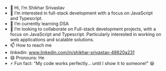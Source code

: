 - 👋 Hi, I’m Shikhar Srivastav
- 👀 I’m interested in full-stack development with a focus on JavaScript and Typescript.
- 🌱 I’m currently learning DSA
- 💞️ I’m looking to collaborate on Full-stack development projects, with a focus on JavaScript and Typescript. Particularly interested in working on web applications and scalable solutions.
- 📫 How to reach me
- linkedin: www.linkedin.com/in/shikhar-srivastav-48620a231
- 😄 Pronouns: He
- ⚡ Fun fact: "My code works perfectly… until I show it to someone!" 😆

<!---
Shikhrar214/Shikhrar214 is a ✨ special ✨ repository because its `README.md` (this file) appears on your GitHub profile.
You can click the Preview link to take a look at your changes.
--->

